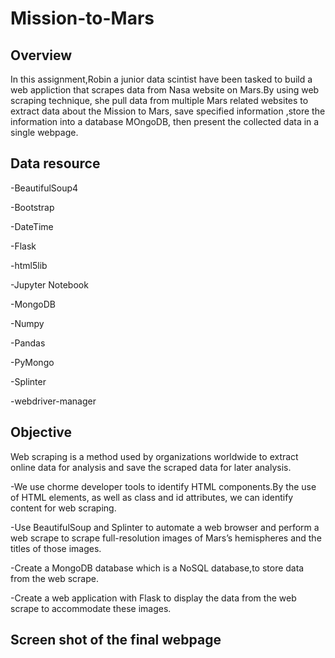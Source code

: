 # Mission-to-Mars
## Overview
In this assignment,Robin a junior data scintist have been tasked to build a web appliction that scrapes data from Nasa website on Mars.By using web scraping technique, she pull data from multiple Mars related websites to extract data about the Mission to Mars, save specified information ,store the information  into a database MOngoDB, then present the collected data in a single webpage.

## Data resource

-BeautifulSoup4

-Bootstrap 

-DateTime 

-Flask  

-html5lib

-Jupyter Notebook 

-MongoDB 

-Numpy 

-Pandas 

-PyMongo

-Splinter

-webdriver-manager

## Objective 

Web scraping is a method used by organizations worldwide to extract online data for analysis and save the scraped data for later analysis.

-We use chorme developer tools to identify HTML components.By the use of HTML elements, as well as class and id attributes, we can identify content for web scraping.

-Use BeautifulSoup and Splinter to automate a web browser and perform a web scrape to scrape full-resolution images of Mars’s hemispheres and the titles of those images.

-Create a MongoDB database which is a NoSQL database,to store data from the web scrape.

-Create a web application with Flask to display the data from the web scrape to accommodate these images.

## Screen shot of the final webpage

![]()

